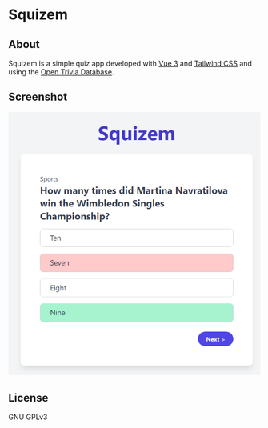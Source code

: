 # Squizem
## About
Squizem is a simple quiz app developed with [Vue 3]("https://vuejs.org/guide/introduction.html) and [Tailwind CSS]("https://tailwindcss.com/docs/installation") and using the [Open Trivia Database]("https://opentdb.com/").
## Screenshot
![Squizem question format](squizem_question.png)
## License
GNU GPLv3